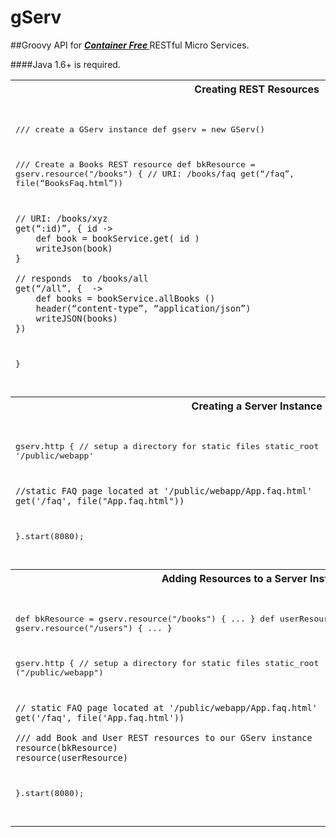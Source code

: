 #    gServ

##Groovy API for <i><u><b>Container Free </b></u></i>RESTful Micro Services.

####Java 1.6+ is required.

<table>
<tr><th colspan='2'>
Creating REST Resources
</th></tr>
<tr><td width='60%'>
<pre>

/// create a GServ instance
def gserv = new GServ()

/// Create a Books REST resource
def bkResource = gserv.resource("/books") {
    // URI:  /books/faq
    get(“/faq”, file(“BooksFaq.html”))
    
    // URI: /books/xyz
    get(“:id)”, { id ->
        def book = bookService.get( id )
        writeJson(book)
    }
    
    // responds  to /books/all
    get(“/all”, {  ->
        def books = bookService.allBooks ()
        header(“content-type”, “application/json”)
        writeJSON(books)
    })
}

</pre>
</td>
<td width='40%'>
The root path is passed to the GServ.resource() method along with a closure defining the routing for the resource.
</td>
</tr>
<tr>
<th colspan='2'>
Creating a Server Instance
</th>
</tr>
<tr>
<td>
<pre>

gserv.http {
    // setup a directory for static files
    static_root  '/public/webapp'

    //static FAQ page located at '/public/webapp/App.faq.html'
    get('/faq', file("App.faq.html"))
    
}.start(8080);


</pre>
</td>
<td>
The http() method creates a GServInstance that can later listen on a port and handle HTTP requests. This server instance
defines static roots usually used for templates for single-page apps and a single FAQ page.
Then, after the server instance is returned from the http() method, we can immediately call start(8080) on it.
</td>
</tr>
<tr><th colspan='2'>
Adding Resources to a Server Instance
</th>
</tr><tr>
<td>
<pre>

def bkResource = gserv.resource("/books") { ... }
def userResource = gserv.resource("/users") { ... }

gserv.http {
    // setup a directory for static files
    static_root ("/public/webapp")

    // static FAQ page located at '/public/webapp/App.faq.html'
    get('/faq', file('App.faq.html'))

    /// add Book and User REST resources to our GServ instance
    resource(bkResource)
    resource(userResource)
 }.start(8080);

</pre>
</td>
<td>
A server instance can be created by simply adding resources.  Here we add our 2 resources: bkResources and
userResources.  Now, all URIs related to both resources are available once the instance is started. This instance also
defines a static_root which tells gserv where to find static files such as the FAQ page which should be at /public/webapp/App.faq.html.
</td>
</tr>
</table>
